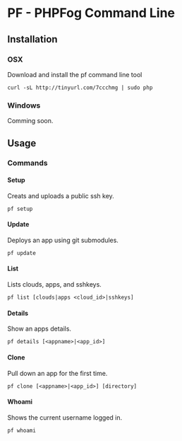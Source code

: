 # PF - PHPFog Command Line


## Installation

### OSX

Download and install the pf command line tool

    curl -sL http://tinyurl.com/7ccchmg | sudo php


### Windows

Comming soon.



## Usage

### Commands

#### Setup

Creats and uploads a public ssh key.

    pf setup

#### Update

Deploys an app using git submodules.

	pf update

#### List	

Lists clouds, apps, and sshkeys.

	pf list [clouds|apps <cloud_id>|sshkeys]
	
#### Details

Show an apps details.

    pf details [<appname>|<app_id>]

#### Clone

Pull down an app for the first time.

	pf clone [<appname>|<app_id>] [directory]
	
#### Whoami

Shows the current username logged in.

    pf whoami
	
	
	